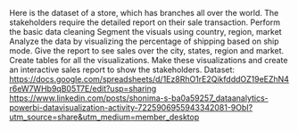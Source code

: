 Here is the dataset of a store, which has branches all over the world. The stakeholders require the detailed report on their sale transaction.
Perform the basic data cleaning 
Segment the visuals using country, region, market 
Analyze the data by visualizing the percentage of shipping based on ship mode.
Give the report to see sales over the city, states, region and market. 
Create tables for all the visualizations.
Make these visualizations and create an interactive sales report to show the stakeholders.
Dataset: https://docs.google.com/spreadsheets/d/1Ez8RhO1rE2QikfdddOZ19eEZhN4r6eW7WHb9qB05T7E/edit?usp=sharing
https://www.linkedin.com/posts/shonima-s-ba0a59257_dataanalytics-powerbi-datavisualization-activity-7225906955943342081-9ObI?utm_source=share&utm_medium=member_desktop
